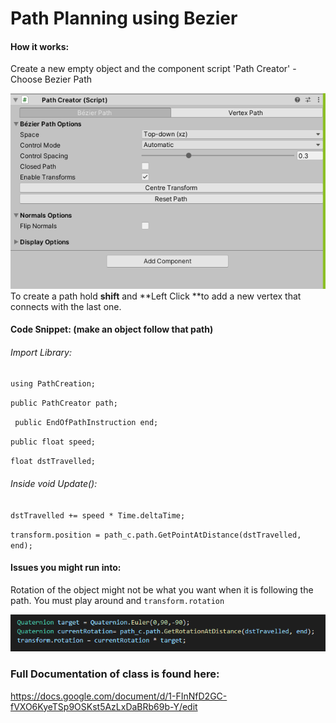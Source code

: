 # Path Planning using Bezier







#### How it works:

Create a new empty object and the component script 'Path Creator' - Choose Bezier Path

![image-20210206093735762](scn.png)
To create a path hold **shift** and **Left Click **to add a new vertex that connects with the last one.

#### Code Snippet: (make an object follow that path)

###### Import Library:

`using PathCreation;`

`public PathCreator path;` 

`  public EndOfPathInstruction end; `

`public float speed;`

`float dstTravelled;`

###### Inside void Update():

`dstTravelled += speed * Time.deltaTime; `

`transform.position = path_c.path.GetPointAtDistance(dstTravelled, end);`

#### Issues you might run into:

Rotation of the object might not be what you want when it is following the path. You must play around and `transform.rotation` 

![image-20210206095304259](scn2.png)

### Full Documentation of class is found here:

https://docs.google.com/document/d/1-FInNfD2GC-fVXO6KyeTSp9OSKst5AzLxDaBRb69b-Y/edit


